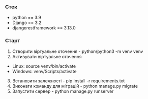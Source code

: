### Стек
- python == 3.9
- Django == 3.2
- djangorestframework == 3.13.0

### Старт
1. Створити віртуальне оточення - python/python3 -m venv venv
2. Активувати віртуальне оточення
* Linux: source venv/bin/activate
* Windows: venv/Scripts/activate  
3. Встановити залежності - pip install -r requirements.txt
4. Виконати команду для міграцій - python manage.py migrate
5. Запустити сервер - python manage.py runserver
